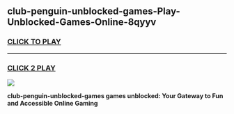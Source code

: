 
## club-penguin-unblocked-games-Play-Unblocked-Games-Online-8qyyv
<h3>
<a href="https://premium76.site?title=club-penguin-unblocked-games&ref=25A">CLICK TO PLAY</a></h3>
<hr>

<h3>
<a href="https://premium76.site?title=club-penguin-unblocked-games&ref=25A">CLICK 2 PLAY</a>
  
</h3>

<a href="https://premium76.site?title=club-penguin-unblocked-games&ref=25A"><img src="https://clearcache.store/games.png"></a>


**club-penguin-unblocked-games games unblocked: Your Gateway to Fun and Accessible Online Gaming**

